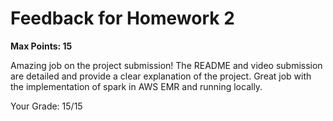 # Feedback for Homework 2
**Max Points: 15**

Amazing job on the project submission! The README and video submission are detailed and provide a clear explanation of the project. Great job with the implementation of spark in AWS EMR and running locally.

Your Grade: 15/15